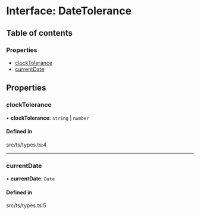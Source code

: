 # Interface: DateTolerance

## Table of contents

### Properties

- [clockTolerance](DateTolerance.md#clocktolerance)
- [currentDate](DateTolerance.md#currentdate)

## Properties

### clockTolerance

• **clockTolerance**: `string` \| `number`

#### Defined in

src/ts/types.ts:4

___

### currentDate

• **currentDate**: `Date`

#### Defined in

src/ts/types.ts:5
